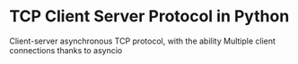 # TCP Client Server Protocol in Python
Client-server asynchronous TCP protocol, with the ability Multiple client connections thanks to asyncio
